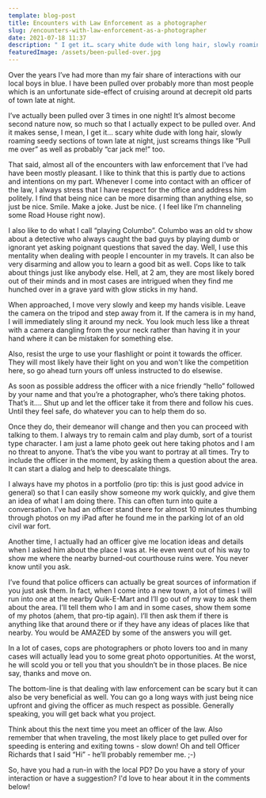 ```yaml
---
template: blog-post
title: Encounters with Law Enforcement as a photographer
slug: /encounters-with-law-enforcement-as-a-photographer
date: 2021-07-18 11:37
description: " I get it… scary white dude with long hair, slowly roaming seedy sections of town late at night  "
featuredImage: /assets/been-pulled-over.jpg
---
```

Over the years I’ve had more than my fair share of interactions with our local boys in blue. I have been pulled over probably more than most people which is an unfortunate side-effect of cruising around at decrepit old parts of town late at night.

I’ve actually been pulled over 3 times in one night! It’s almost become second nature now, so much so that I actually expect to be pulled over. And it makes sense, I mean, I get it… scary white dude with long hair, slowly roaming seedy sections of town late at night, just screams things like “Pull me over” as well as probably “car jack me!” too.

 That said, almost all of the encounters with law enforcement that I’ve had have been mostly pleasant. I like to think that this is partly due to actions and intentions on my part. Whenever I come into contact with an officer of the law, I always stress that I have respect for the office and address him politely. I find that being nice can be more disarming than anything else, so just be nice. Smile. Make a joke. Just be nice. ( I feel like I’m channeling some Road House right now).

I also like to do what I call “playing Columbo”. Columbo was an old tv show about a detective who always caught the bad guys by playing dumb or ignorant yet asking poignant questions that saved the day. Well, I use this mentality when dealing with people I encounter in my travels. It can also be very disarming and allow you to learn a good bit as well. Cops like to talk about things just like anybody else. Hell, at 2 am, they are most likely bored out of their minds and in most cases are intrigued when they find me hunched over in a grave yard with glow sticks in my hand. 

When approached, I move very slowly and keep my hands visible. Leave the camera on the tripod and step away from it. If the camera is in my hand, I will immediately sling it around my neck. You look much less like a threat with a camera dangling from the your neck rather than having it in your hand where it can be mistaken for something else.

Also, resist the urge to use your flashlight or point it towards the officer. They will most likely have their light on you and won't like the competition here, so go ahead turn yours off unless instructed to do elsewise. 

As soon as possible address the officer with a nice friendly “hello” followed by your name and that you’re a photographer, who’s there taking photos. That’s it…. Shut up and let the officer take it from there and follow his cues. Until they feel safe, do whatever you can to help them do so.

Once they do, their demeanor will change and then you can proceed with talking to them. I always try to remain calm and play dumb, sort of a tourist type character. I am just a lame photo geek out here taking photos and I am no threat to anyone. That’s the vibe you want to portray at all times. Try to include the officer in the moment, by asking them a question about the area. It can start a dialog and help to deescalate things. 

I always have my photos in a portfolio (pro tip: this is just good advice in general) so that I can easily show someone my work quickly, and give them an idea of what I am doing there. 
This can often turn into quite a conversation. I’ve had an officer stand there for almost 10 minutes thumbing through photos on my iPad after he found me in the parking lot of an old civil war fort. 

Another time, I actually had an officer give me location ideas and details when I asked him about the place I was at. He even went out of his way to show me where the nearby burned-out courthouse ruins were. You never know until you ask.

I’ve found that police officers can actually be great sources of information if you just ask them. In fact, when I come into a new town, a lot of times I will run into one at the nearby Quik-E-Mart and I’ll go out of my way to ask them about the area. I’ll tell them who I am and in some cases, show them some of my photos (ahem, that pro-tip again). I’ll then ask them if there is anything like that around there or if they have any ideas of places like that nearby. You would be AMAZED by some of the answers you will get.

In a lot of cases, cops are photographers or photo lovers too and in many cases will actually lead you to some great photo opportunities. At the worst, he will scold you or tell you that you shouldn’t be in those places. Be nice say, thanks and move on. 

The bottom-line is that dealing with law enforcement can be scary but it can also be very beneficial as well. You can go a long ways with just being nice upfront and giving the officer as much respect as possible. Generally speaking, you will get back what you project. 

Think about this the next time you meet an officer of the law. Also remember that when traveling, the most likely place to get pulled over for speeding is entering and exiting towns - slow down! 
Oh and tell Officer Richards that I said “Hi” - he’ll probably remember me.  ;-)

So, have you had a run-in with the local PD? Do you have a story of your interaction or have a suggestion? I'd love to hear about it in the comments below!